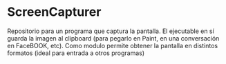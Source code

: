 # ScreenCapturer
Repositorio para un programa que captura la pantalla. El ejecutable en sí guarda la imagen al clipboard (para pegarlo en Paint, en una conversación en FaceBOOK, etc). Como modulo permite obtener la pantalla en distintos formatos (ideal para entrada a otros programas)
